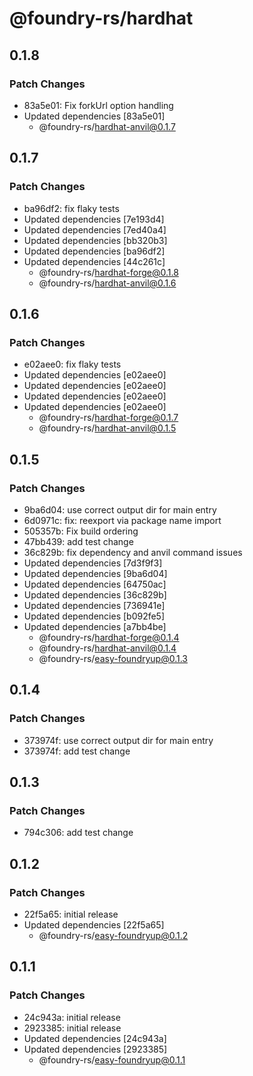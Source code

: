 # @foundry-rs/hardhat

## 0.1.8

### Patch Changes

- 83a5e01: Fix forkUrl option handling
- Updated dependencies [83a5e01]
  - @foundry-rs/hardhat-anvil@0.1.7

## 0.1.7

### Patch Changes

- ba96df2: fix flaky tests
- Updated dependencies [7e193d4]
- Updated dependencies [7ed40a4]
- Updated dependencies [bb320b3]
- Updated dependencies [ba96df2]
- Updated dependencies [44c261c]
  - @foundry-rs/hardhat-forge@0.1.8
  - @foundry-rs/hardhat-anvil@0.1.6

## 0.1.6

### Patch Changes

- e02aee0: fix flaky tests
- Updated dependencies [e02aee0]
- Updated dependencies [e02aee0]
- Updated dependencies [e02aee0]
- Updated dependencies [e02aee0]
  - @foundry-rs/hardhat-forge@0.1.7
  - @foundry-rs/hardhat-anvil@0.1.5

## 0.1.5

### Patch Changes

- 9ba6d04: use correct output dir for main entry
- 6d0971c: fix: reexport via package name import
- 505357b: Fix build ordering
- 47bb439: add test change
- 36c829b: fix dependency and anvil command issues
- Updated dependencies [7d3f9f3]
- Updated dependencies [9ba6d04]
- Updated dependencies [64750ac]
- Updated dependencies [36c829b]
- Updated dependencies [736941e]
- Updated dependencies [b092fe5]
- Updated dependencies [a7bb4be]
  - @foundry-rs/hardhat-forge@0.1.4
  - @foundry-rs/hardhat-anvil@0.1.4
  - @foundry-rs/easy-foundryup@0.1.3

## 0.1.4

### Patch Changes

- 373974f: use correct output dir for main entry
- 373974f: add test change

## 0.1.3

### Patch Changes

- 794c306: add test change

## 0.1.2

### Patch Changes

- 22f5a65: initial release
- Updated dependencies [22f5a65]
  - @foundry-rs/easy-foundryup@0.1.2

## 0.1.1

### Patch Changes

- 24c943a: initial release
- 2923385: initial release
- Updated dependencies [24c943a]
- Updated dependencies [2923385]
  - @foundry-rs/easy-foundryup@0.1.1
